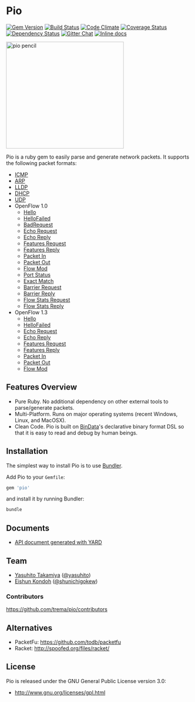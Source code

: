 # Pio

<a href='https://rubygems.org/gems/pio'><img src='http://img.shields.io/gem/v/pio.svg?style=flat' alt='Gem Version' /></a>
<a href='https://travis-ci.org/trema/pio'><img src='http://img.shields.io/travis/trema/pio/develop.svg?style=flat' alt='Build Status' /></a>
<a href='https://codeclimate.com/github/trema/pio'><img src='http://img.shields.io/codeclimate/github/trema/pio.svg?style=flat' alt='Code Climate' /></a>
<a href='https://coveralls.io/r/trema/pio?branch=develop'><img src='http://img.shields.io/coveralls/trema/pio/develop.svg?style=flat' alt='Coverage Status' /></a>
<a href='https://gemnasium.com/trema/pio'><img src='http://img.shields.io/gemnasium/trema/pio.svg?style=flat' alt='Dependency Status' /></a>
<a href='https://gitter.im/trema/pio'><img src='https://badges.gitter.im/Join Chat.svg?style=flat' alt='Gitter Chat' /></a>
<a href="http://inch-pages.github.io/github/trema/pio"><img src="http://inch-pages.github.io/github/trema/pio.svg" alt="Inline docs"></a>

<a href="http://www.flickr.com/photos/mongogushi/4226014070/" title="pio pencil by mongo gushi, on Flickr"><img src="http://farm5.staticflickr.com/4022/4226014070_cdeb7c1e5d_n.jpg" width="320" height="290" alt="pio pencil"></a>

Pio is a ruby gem to easily parse and generate network packets. It
supports the following packet formats:

- [ICMP](https://relishapp.com/trema/pio/docs/pio-icmp)
- [ARP](https://relishapp.com/trema/pio/docs/pio-arp)
- [LLDP](https://relishapp.com/trema/pio/docs/pio-lldp)
- [DHCP](https://relishapp.com/trema/pio/docs/pio-dhcp)
- [UDP](https://relishapp.com/trema/pio/docs/pio-udp)
- OpenFlow 1.0
  - [Hello](https://relishapp.com/trema/pio/docs/open-flow10/pio-hello)
  - [HelloFailed](https://relishapp.com/trema/pio/docs/open-flow10/pio-error-hellofailed)
  - [BadRequest](https://relishapp.com/trema/pio/docs/open-flow10/pio-error-badrequest)
  - [Echo Request](https://relishapp.com/trema/pio/docs/open-flow10/pio-echo-request)
  - [Echo Reply](https://relishapp.com/trema/pio/docs/open-flow10/pio-echo-reply)
  - [Features Request](https://relishapp.com/trema/pio/docs/open-flow10/pio-features-request)
  - [Features Reply](https://relishapp.com/trema/pio/docs/open-flow10/pio-features-reply)
  - [Packet In](https://relishapp.com/trema/pio/docs/open-flow10/pio-packetin)
  - [Packet Out](https://relishapp.com/trema/pio/docs/open-flow10/pio-packetout)
  - [Flow Mod](https://relishapp.com/trema/pio/docs/open-flow10/pio-flowmod)
  - [Port Status](https://relishapp.com/trema/pio/docs/open-flow10/pio-portstatus)
  - [Exact Match](https://relishapp.com/trema/pio/docs/open-flow10/pio-exactmatch)
  - [Barrier Request](https://relishapp.com/trema/pio/docs/open-flow10/pio-barrier-request)
  - [Barrier Reply](https://relishapp.com/trema/pio/docs/open-flow10/pio-barrier-reply)
  - [Flow Stats Request](https://relishapp.com/trema/pio/docs/open-flow10/pio-flowstats-request)
  - [Flow Stats Reply](https://relishapp.com/trema/pio/docs/open-flow10/pio-flowstats-reply)
- OpenFlow 1.3
  - [Hello](https://relishapp.com/trema/pio/docs/open-flow13/pio-hello)
  - [HelloFailed](https://relishapp.com/trema/pio/docs/open-flow13/pio-hellofailed)
  - [Echo Request](https://relishapp.com/trema/pio/docs/open-flow13/pio-echo-request)
  - [Echo Reply](https://relishapp.com/trema/pio/docs/open-flow13/pio-echo-reply)
  - [Features Request](https://relishapp.com/trema/pio/docs/open-flow13/pio-features-request)
  - [Features Reply](https://relishapp.com/trema/pio/docs/open-flow13/pio-features-reply)
  - [Packet In](https://relishapp.com/trema/pio/docs/open-flow13/pio-packetin)
  - [Packet Out](https://relishapp.com/trema/pio/docs/open-flow13/pio-packetout)
  - [Flow Mod](https://relishapp.com/trema/pio/docs/open-flow13/pio-flowmod)

## Features Overview

- Pure Ruby. No additional dependency on other external tools to
  parse/generate packets.
- Multi-Platform. Runs on major operating systems (recent Windows,
  Linux, and MacOSX).
- Clean Code. Pio is built on
  [BinData](https://github.com/dmendel/bindata)'s declarative binary
  format DSL so that it is easy to read and debug by human beings.

## Installation

The simplest way to install Pio is to use [Bundler](http://gembundler.com/).

Add Pio to your `Gemfile`:

```ruby
gem 'pio'
```

and install it by running Bundler:

```bash
bundle
```

## Documents

- [API document generated with YARD](http://rubydoc.info/github/trema/pio/frames/file/README.md)

## Team

- [Yasuhito Takamiya](https://github.com/yasuhito) ([@yasuhito](https://twitter.com/yasuhito))
- [Eishun Kondoh](https://github.com/shun159) ([@shunichigokew](https://twitter.com/shunichigokew))

### Contributors

<https://github.com/trema/pio/contributors>

## Alternatives

- PacketFu: <https://github.com/todb/packetfu>
- Racket: <http://spoofed.org/files/racket/>

## License

Pio is released under the GNU General Public License version 3.0:

- <http://www.gnu.org/licenses/gpl.html>
